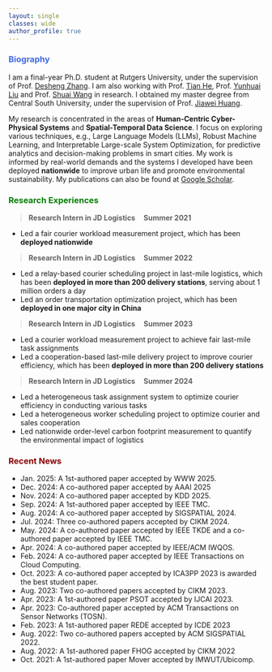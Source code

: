 ```yaml
---
layout: single
classes: wide
author_profile: true
---
```


[//]: # (<span lang="zh-cn">)

[//]: # (            <font size="5" face="Times New Roman"><b>Wen jun </b>)

[//]: # (            </font><font size="4" face="华文行楷">文俊</font><b>)

[//]: # (<font size="4" face="Times New Roman">&nbsp;&nbsp;)

[//]: # (            </font><font size="4" face="Times New Roman">&nbsp;&nbsp;&nbsp;&nbsp;)

[//]: # (<br></font></b></span>)

[//]: # (**Biography**)
### <span style="color:royalBlue;font-weight:bold">Biography</span>

I am a final-year Ph.D. student at Rutgers University, under the supervision of Prof. [Desheng Zhang](https://www.cs.rutgers.edu/~dz220/). I am also working with Prof. [Tian He](https://scholar.google.com/citations?user=hc1m_BQAAAAJ&hl=en&oi=ao), Prof. [Yunhuai Liu](http://www.yunhuai.net/Yunhuai.htm) and Prof. [Shuai Wang](https://cse.seu.edu.cn/2019/0107/c23024a257643/page.htm) in research. I obtained my master degree from Central South University, under the supervision of Prof. [Jiawei Huang](https://faculty.csu.edu.cn/jiaweihuang/zh_CN/index/27174/list/index.htm).


My research is concentrated in the areas of **Human-Centric Cyber-Physical Systems** and **Spatial-Temporal Data Science**.
I focus on exploring various techniques, e.g., Large Language Models (LLMs), Robust Machine Learning, and Interpretable Large-scale System Optimization, for predictive analytics and decision-making problems in smart cities.
My work is informed by real-world demands and the systems I developed have been deployed **nationwide** to improve urban life and promote environmental sustainability.
My publications can also be found at [Google Scholar](https://scholar.google.com/citations?user=_LMyrNQAAAAJ&hl=en). 

[//]: # (**Industry Experiences** )
### <span style="color:green;font-weight:bold">Research Experiences</span>

> **Research Intern in JD Logistics    &nbsp;&nbsp;&nbsp;       Summer 2021**
 * Led a fair courier workload measurement project, which has been **deployed nationwide**
 
> **Research Intern in JD Logistics    &nbsp;&nbsp;&nbsp;       Summer 2022**
 * Led a relay-based courier scheduling project in last-mile logistics, which has been **deployed in more than 200 delivery stations**, serving about 1 million orders a day
 * Led an order transportation optimization project, which has been **deployed in one major city in China**

> **Research Intern in JD Logistics    &nbsp;&nbsp;&nbsp;       Summer 2023**
 * Led a courier workload measurement project to achieve fair last-mile task assignments
 * Led a cooperation-based last-mile delivery project to improve courier efficiency, which has been **deployed in more than 200 delivery stations**

> **Research Intern in JD Logistics    &nbsp;&nbsp;&nbsp;       Summer 2024**
 * Led a heterogeneous task assignment system to optimize courier efficiency in conducting various tasks
 * Led a heterogeneous worker scheduling project to optimize courier and sales cooperation
 * Led nationwide order-level carbon footprint measurement to quantify the environmental impact of logistics


### <span style="color:DarkRed;font-weight:bold">Recent News</span>

[//]: # (**Recent News**)
* Jan. 2025: A 1st-authored paper accepted by WWW 2025.
* Dec. 2024: A co-authored paper accepted by AAAI 2025
* Nov. 2024: A co-authored paper accepted by KDD 2025.
* Sep. 2024: A 1st-authored paper accepted by IEEE TMC.
* Aug. 2024: A co-authored paper accepted by SIGSPATIAL 2024. 
* Jul. 2024: Three co-authored papers accepted by CIKM 2024. 
* May. 2024: A co-authored paper accepted by IEEE TKDE and a co-authored paper accepted by IEEE TMC.
* Apr. 2024: A co-authored paper accepted by IEEE/ACM IWQOS. 
* Feb. 2024: A co-authored paper accepted by IEEE Transactions on Cloud Computing.
* Oct. 2023: A co-authored paper accepted by ICA3PP 2023 is awarded the best student paper.
* Aug. 2023: Two co-authored papers accepted by CIKM 2023.
* Apr. 2023: A 1st-authored paper PSOT accepted by IJCAI 2023.
* Apr. 2023: Co-authored paper accepted by ACM Transactions on Sensor Networks (TOSN).
* Feb. 2023: A 1st-authored paper REDE accepted by ICDE 2023
* Aug. 2022: Two co-authored papers accepted by ACM SIGSPATIAL 2022.
* Aug. 2022: A 1st-authored paper FHOG accepted by CIKM 2022
* Oct. 2021: A 1st-authored paper Mover accepted by IMWUT/Ubicomp.




